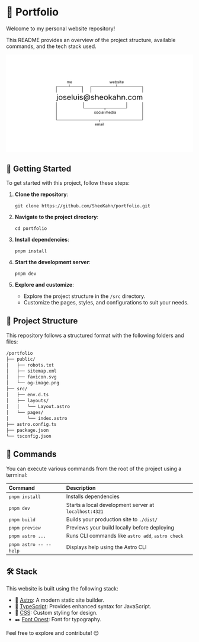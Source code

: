 # 🏡 Portfolio

Welcome to my personal website repository!

This README provides an overview of the project structure, available commands, and the tech stack used.

![previewing](./public/og-image.png)

## 🚀 Getting Started

To get started with this project, follow these steps:

1. **Clone the repository**:

   ```
   git clone https://github.com/SheoKahn/portfolio.git
   ```

2. **Navigate to the project directory**:

   ```
   cd portfolio
   ```

3. **Install dependencies**:

   ```
   pnpm install
   ```

4. **Start the development server**:

   ```
   pnpm dev
   ```

5. **Explore and customize**:
   -  Explore the project structure in the `/src` directory.
   -  Customize the pages, styles, and configurations to suit your needs.

## 📂 Project Structure

This repository follows a structured format with the following folders and files:

```text
/portfolio
├── public/
│   ├── robots.txt
│   ├── sitemap.xml
│   ├── favicon.svg
│   └── og-image.png
├── src/
│   ├── env.d.ts
│   ├── layouts/
│   │   └── Layout.astro
│   └── pages/
│       └── index.astro
├── astro.config.ts
├── package.json
└── tsconfig.json
```

## 🧞 Commands

You can execute various commands from the root of the project using a terminal:

| Command                | Description                                           |
| :--------------------- | :---------------------------------------------------- |
| `pnpm install`         | Installs dependencies                                 |
| `pnpm dev`             | Starts a local development server at `localhost:4321` |
| `pnpm build`           | Builds your production site to `./dist/`              |
| `pnpm preview`         | Previews your build locally before deploying          |
| `pnpm astro ...`       | Runs CLI commands like `astro add`, `astro check`     |
| `pnpm astro -- --help` | Displays help using the Astro CLI                     |

## 🛠️ Stack

This website is built using the following stack:

-  🚧 [Astro](https://astro.build): A modern static site builder.
-  📑 [TypeScript](https://www.typescriptlang.org): Provides enhanced syntax for JavaScript.
-  🎨 [CSS](https://developer.mozilla.org/en-US/docs/Web/CSS): Custom styling for design.
-  ✒️ [Font Onest](https://fontsource.org/fonts/onest): Font for typography.

Feel free to explore and contribute! 😊
